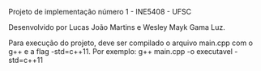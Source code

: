 Projeto de implementação número 1 - INE5408 - UFSC

Desenvolvido por Lucas João Martins e Wesley Mayk Gama Luz.

Para execução do projeto, deve ser compilado o arquivo main.cpp com o g++ e a flag -std=c++11. Por exemplo:
    g++ main.cpp -o executavel -std=c++11